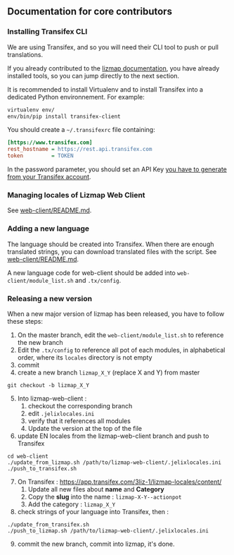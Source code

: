 ## Documentation for core contributors

### Installing Transifex CLI

We are using Transifex, and so you will need their CLI tool to push or pull
translations.

If you already contributed to the [lizmap documentation](https://github.com/3liz/lizmap-documentation),
you have already installed tools, so you can jump directly to the next section.

It is recommended to install Virtualenv and to install Transifex into a
dedicated Python environnement. For example:

```bash
virtualenv env/
env/bin/pip install transifex-client
``` 

You should create a `~/.transifexrc` file containing:

```ini
[https://www.transifex.com]
rest_hostname = https://rest.api.transifex.com
token         = TOKEN
```

In the password parameter, you should set an API Key [you have to generate from your
Transifex account](https://www.transifex.com/user/settings/api/).

### Managing locales of Lizmap Web Client

See [web-client/README.md](web-client/README.md).

### Adding a new language

The language should be created into Transifex. When there are enough translated
strings, you can download translated files with the script. See [web-client/README.md](./web-client/README.md).

A new language code for web-client should be added into `web-client/module_list.sh` and `.tx/config`.

### Releasing a new version

When a new major version of lizmap has been released, you have to follow these
steps:

1. On the master branch, edit the `web-client/module_list.sh` to reference the new branch
2. Edit the `.tx/config` to reference all pot of each modules, in alphabetical order, where its `locales` directory is not empty
3. commit
4. create a new branch `lizmap_X_Y` (replace X and Y) from master
  ```
git checkout -b lizmap_X_Y
```
5. Into lizmap-web-client :
   1. checkout the corresponding branch
   2. edit `.jelixlocales.ini`
   3. verify that it references all modules
   4. Update the version at the top of the file
6. update EN locales from the lizmap-web-client branch and push to Transifex
  ```
cd web-client
./update_from_lizmap.sh /path/to/lizmap-web-client/.jelixlocales.ini
./push_to_transifex.sh
```
7. On Transifex : https://app.transifex.com/3liz-1/lizmap-locales/content/
   1. Update all new files about **name** and **Category**
   2. Copy the **slug** into the name : `lizmap-X-Y--actionpot`
   3. Add the category : `lizmap_X_Y`
8. check strings of your language into Transifex, then :
  ```
./update_from_transifex.sh
./push_to_lizmap.sh /path/to/lizmap-web-client/.jelixlocales.ini
```
9. commit the new branch, commit into lizmap, it's done.
